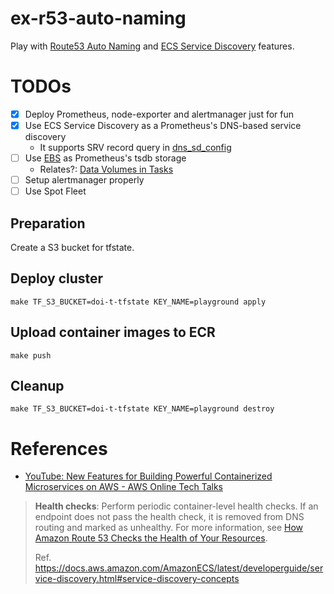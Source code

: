 # ex-r53-auto-naming

Play with [Route53 Auto Naming](https://docs.aws.amazon.com/Route53/latest/APIReference/overview-service-discovery.html) and [ECS Service Discovery](https://aws.amazon.com/blogs/aws/amazon-ecs-service-discovery/) features.

# TODOs
- [x] Deploy Prometheus, node-exporter and alertmanager just for fun
- [x] Use ECS Service Discovery as a Prometheus's DNS-based service discovery
    - It supports SRV record query in [dns_sd_config](https://prometheus.io/docs/prometheus/latest/configuration/configuration/#dns_sd_config)
- [ ] Use [EBS](https://docs.aws.amazon.com/AmazonECS/latest/developerguide/ecs-ami-storage-config.html) as Prometheus's tsdb storage
    - Relates?: [Data Volumes in Tasks](https://docs.aws.amazon.com/AmazonECS/latest/developerguide/using_data_volumes.html)
- [ ] Setup alertmanager properly
- [ ] Use Spot Fleet

## Preparation
Create a S3 bucket for tfstate.

## Deploy cluster
```shell
make TF_S3_BUCKET=doi-t-tfstate KEY_NAME=playground apply
```

## Upload container images to ECR
```shell
make push
```

## Cleanup
```shell
make TF_S3_BUCKET=doi-t-tfstate KEY_NAME=playground destroy
```

# References
- [YouTube: New Features for Building Powerful Containerized Microservices on AWS - AWS Online Tech Talks](https://www.youtube.com/watch?v=WLD7wqJzKEw)

> **Health checks**: Perform periodic container-level health checks. If an endpoint does not pass the health check, it is removed from DNS routing and marked as unhealthy. For more information, see [How Amazon Route 53 Checks the Health of Your Resources](https://docs.aws.amazon.com/Route53/latest/DeveloperGuide/welcome-health-checks.html).
>
> Ref. https://docs.aws.amazon.com/AmazonECS/latest/developerguide/service-discovery.html#service-discovery-concepts
